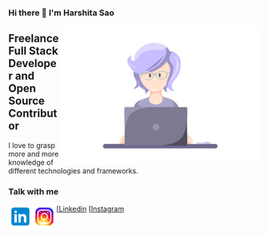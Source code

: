 ### Hi there 👋 I'm Harshita Sao

  <img align="right" alt="gif" src="https://github.com/harshitasao/harshitasao/blob/master/git.gif" width="400" height="280"/>
  
## Freelance Full Stack Developer and Open Source Contributor
I love to grasp more and more knowledge of different technologies and frameworks.
### Talk with me 
[<img alt="linkedin | Linkedin" align="left" src="https://github.com/harshitasao/harshitasao/blob/master/linkedin.png"/>[Linkedin]
[<img alt="instagram" align="left" src="https://github.com/harshitasao/harshitasao/blob/master/instagram.png"/>[Instagram]




[Linkedin]:https://www.linkedin.com/in/harshita-sao-468497206/
[Instagram]:https://www.instagram.com/harshitasao_09/
<!--
**harshitasao/harshitasao** is a ✨ _special_ ✨ repository because its `README.md` (this file) appears on your GitHub profile.

Here are some ideas to get you started:

- 🔭 I’m currently working on ...
- 🌱 I’m currently learning ...
- 👯 I’m looking to collaborate on ...
- 🤔 I’m looking for help with ...
- 💬 Ask me about ...
- 📫 How to reach me: ...
- 😄 Pronouns: ...
- ⚡ Fun fact: ...
-->
